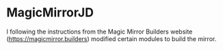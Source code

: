# MagicMirrorJD
I following the instructions from the Magic Mirror Builders website (https://magicmirror.builders) modified certain modules to build the mirror. 
